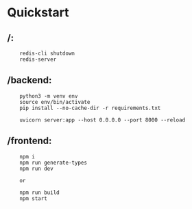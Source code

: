 # Quickstart

## /:
        redis-cli shutdown
        redis-server

## /backend:
        python3 -m venv env
        source env/bin/activate
        pip install --no-cache-dir -r requirements.txt
        
        uvicorn server:app --host 0.0.0.0 --port 8000 --reload

## /frontend:
        npm i
        npm run generate-types
        npm run dev
        
        or

        npm run build
        npm start